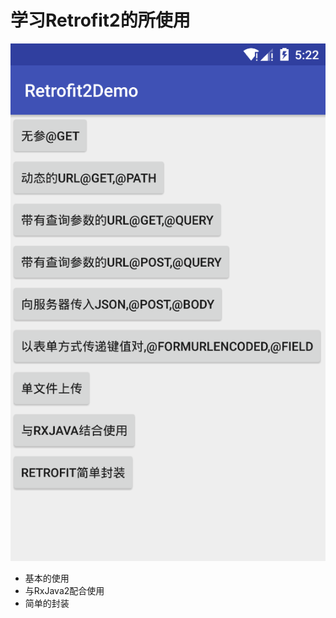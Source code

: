 # 学习Retrofit2的所使用

![预览图](https://github.com/qq908323236/Retrofit2Demo/blob/master/image/111.png)

- 基本的使用
- 与RxJava2配合使用
- 简单的封装
